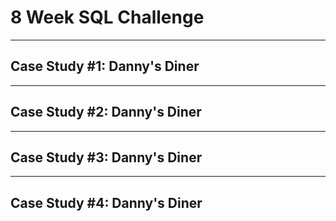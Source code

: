 # 8 Week SQL Challenge


---

## Case Study #1: Danny's Diner

---

## Case Study #2: Danny's Diner

---

## Case Study #3: Danny's Diner

---

## Case Study #4: Danny's Diner
